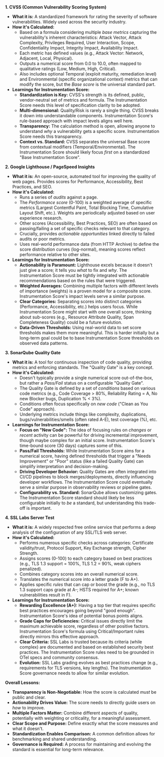 **1\. CVSS (Common Vulnerability Scoring System)**

* **What it is:** A standardized framework for rating the severity of software vulnerabilities. Widely used across the security industry.
* **How it's Calculated:**
  * Based on a formula considering multiple *base metrics* capturing the vulnerability's inherent characteristics: Attack Vector, Attack Complexity, Privileges Required, User Interaction, Scope, Confidentiality Impact, Integrity Impact, Availability Impact.
  * Each metric has defined values (e.g., Attack Vector: Network, Adjacent, Local, Physical).
  * Outputs a numerical score from 0.0 to 10.0, often mapped to qualitative ratings (Low, Medium, High, Critical).
  * Also includes optional Temporal (exploit maturity, remediation level) and Environmental (specific organizational context) metrics that can modify the score, but the *Base score* is the universal standard part.
* **Learnings for Instrumentation Score:**
  * **Standardization is Key:** CVSS's strength is its defined, public, vendor-neutral set of metrics and formula. The Instrumentation Score needs this level of specification clarity to be adopted.
  * **Multi-dimensional:** Quality/Risk is rarely a single thing. CVSS breaks it down into understandable components. Instrumentation Score's rule-based approach with impact levels aligns well here.
  * **Transparency:** The calculation method is open, allowing anyone to understand *why* a vulnerability gets a specific score. Instrumentation Score needs this transparency.
  * **Context vs. Standard:** CVSS separates the universal Base score from contextual modifiers (Temporal/Environmental). The Instrumentation Score should likely focus *first* on a standardized "Base Instrumentation Score".

**2\. Google Lighthouse / PageSpeed Insights**

* **What it is:** An open-source, automated tool for improving the quality of web pages. Provides scores for Performance, Accessibility, Best Practices, and SEO.
* **How it's Calculated:**
  * Runs a series of *audits* against a page.
  * The *Performance score* (0-100) is a weighted average of specific metrics (Largest Contentful Paint, Total Blocking Time, Cumulative Layout Shift, etc.). Weights are periodically adjusted based on user experience research.
  * Other scores (Accessibility, Best Practices, SEO) are often based on passing/failing a set of specific checks relevant to that category.
  * Crucially, provides *actionable opportunities* linked directly to failed audits or poor metrics.
  * Uses real-world performance data (from HTTP Archive) to define the score distribution curves (log-normal), meaning scores reflect performance relative to other sites.
* **Learnings for Instrumentation Score:**
  * **Actionability is Paramount:** Lighthouse excels because it doesn't just give a score; it tells you *what* to fix and *why*. The Instrumentation Score must be tightly integrated with actionable recommendations based on the rules that were triggered.
  * **Weighted Averages:** Combining multiple factors with different levels of importance (weights) is a proven model for a composite score. Instrumentation Score's impact levels serve a similar purpose.
  * **Clear Categories:** Separating scores into distinct categories (Performance, Accessibility, etc.) helps users focus. While Instrumentation Score might start with one overall score, thinking about sub-scores (e.g., Resource Attribute Quality, Span Completeness Quality) could be a future evolution.
  * **Data-Driven Thresholds:** Using real-world data to set score thresholds makes them more meaningful. This is harder initially but a long-term goal could be to base Instrumentation Score thresholds on observed data patterns.

**3\. SonarQube Quality Gate**

* **What it is:** A tool for continuous inspection of code quality, providing metrics and enforcing standards. The "Quality Gate" is a key concept.
* **How it's Calculated:**
  * Doesn't typically provide a single numerical score out-of-the-box, but rather a *Pass/Fail* status on a configurable "Quality Gate".
  * The Quality Gate is defined by a set of *conditions* based on various code metrics (e.g., Code Coverage \> 80%, Reliability Rating \= A, No new Blocker bugs, Duplication % \< 3%).
  * Conditions often focus specifically on *new code* ("Clean as You Code" approach).
  * Underlying metrics include things like complexity, duplications, bugs/vulnerabilities/smells (often rated A-E), test coverage (%), etc.
* **Learnings for Instrumentation Score:**
  * **Focus on "New Code":** The idea of focusing rules on *changes* or *recent* activity can be powerful for driving incremental improvement, though maybe complex for an initial score. Instrumentation Score's time-bound score (30 days) captures some of this.
  * **Pass/Fail Thresholds:** While Instrumentation Score aims for a numerical score, having defined thresholds that trigger a "Needs Improvement" or "Poor" status (like a failed Quality Gate) can simplify interpretation and decision-making.
  * **Driving Developer Behavior:** Quality Gates are often integrated into CI/CD pipelines to block merges/deployments, directly influencing developer workflows. The Instrumentation Score could eventually serve a similar purpose in observability reviews or pipeline gates.
  * **Configurability vs. Standard:** SonarQube allows customizing gates. The Instrumentation Score standard should likely be less configurable initially to *be* a standard, but understanding this trade-off is important.

**4\. SSL Labs Server Test**

* **What it is:** A widely respected free online service that performs a deep analysis of the configuration of any SSL/TLS web server.
* **How it's Calculated:**
  * Performs numerous specific checks across categories: Certificate validity/trust, Protocol Support, Key Exchange strength, Cipher Strength.
  * Assigns scores (0-100) to each category based on best practices (e.g., TLS 1.3 support \= 100%, TLS 1.2 \= 90%, weak ciphers penalized).
  * Combines category scores into an overall numerical score.
  * Translates the numerical score into a letter grade (F to A+).
  * Applies specific *rules* that can cap or boost the grade (e.g., no TLS 1.3 support caps grade at A-; HSTS required for A+; known vulnerabilities result in F).
* **Learnings for Instrumentation Score:**
  * **Rewarding Excellence (A+):** Having a top tier that requires specific best practices encourages going beyond "good enough". Instrumentation Score's idea of potential bonus points aligns.
  * **Grade Caps for Deficiencies:** Critical issues directly limit the maximum achievable score, regardless of other positive factors. Instrumentation Score's formula using Critical/Important rules directly mirrors this effective approach.
  * **Clear Criteria:** SSL Labs is trusted because its criteria (while complex) are documented and based on established security best practices. The Instrumentation Score rules need to be grounded in OTel specs and community consensus.
  * **Evolution:** SSL Labs grading evolves as best practices change (e.g., requirements for TLS versions, key lengths). The Instrumentation Score governance needs to allow for similar evolution.

**Overall Lessons:**

* **Transparency is Non-Negotiable:** How the score is calculated *must* be public and clear.
* **Actionability Drives Value:** The score needs to directly guide users on *how* to improve.
* **Multiple Factors Matter:** Combine different aspects of quality, potentially with weighting or criticality, for a meaningful assessment.
* **Clear Scope and Purpose:** Define exactly what the score measures and what it doesn't.
* **Standardization Enables Comparison:** A common definition allows for benchmarking and shared understanding.
* **Governance is Required:** A process for maintaining and evolving the standard is essential for long-term relevance.
